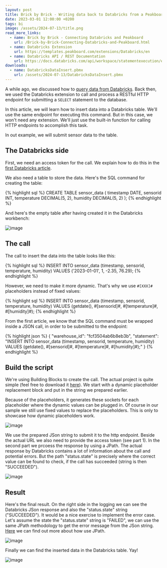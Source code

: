 ```yaml
---
layout: post
title: Brick by Brick - Writing data back to Databricks from a Peakboard application
date: 2023-03-01 12:00:00 +0200
tags: bi
image: /assets/2024-07-13/title.png
read_more_links:
  - name: Brick by Brick - Connecting Databricks and Peakboard
    url: /Brick-by-Brick-Connecting-Databricks-and-Peakboard.html
  - name: Databricks Extension
    url: https://templates.peakboard.com/extensions/Databricks/en
  - name: Databricks API / REST Documentation
    url: https://docs.databricks.com/api/workspace/statementexecution/executestatement
downloads:
  - name: DatabricksDataInsert.pbmx
    url: /assets/2024-07-13/DatabricksDataInsert.pbmx
---
```

A while ago, we discussed how to [query data from Databricks](/Brick-by-Brick-Connecting-Databricks-and-Peakboard.html). Back then, we used the Databricks extension to call and process a RESTful HTTP endpoint for submitting a `SELECT` statement to the database.

In this article, we will learn how to insert data into a Databricks table. We'll use the same endpoint for executing this command. But in this case, we won't need any extension. We'll just use the built-in function for calling HTTP endpoints to accomplish this task.

In out example, we will submit sensor data to the table.

## The Databricks side

First, we need an access token for the call. We explain how to do this in the [first Databricks article](/Brick-by-Brick-Connecting-Databricks-and-Peakboard.html).

We also need a table to store the data. Here's the SQL command for creating the table:

{% highlight sql %}
CREATE TABLE sensor_data (
  timestamp DATE,
  sensorid INT,
  temperature DECIMAL(5, 2),
  humidity DECIMAL(5, 2)
);
{% endhighlight %}

And here's the empty table after having created it in the Databricks workbench:

![image](/assets/2024-07-13/010.png)

## The call

The call to insert the data into the table looks like this:

{% highlight sql %}
INSERT INTO sensor_data (timestamp, sensorid, temperature, humidity) 
VALUES ('2023-01-01', 1, -2.35, 76.29);
{% endhighlight %}

However, we need to make it more dynamic. That's why we use `#[XXX]#` placeholders instead of fixed values:

{% highlight sql %}
INSERT INTO sensor_data (timestamp, sensorid, temperature, humidity) 
VALUES (getdate(), #[sensorid]#, #[temperature]#, #[humidity]#);
{% endhighlight %}

From the first article, we know that the SQL command must be wrapped inside a JSON call, in order to be submitted to the endpoint:

{% highlight json %}
{
  "warehouse_id": "fcf3504ab6b8eb3b",
  "statement": "INSERT INTO sensor_data (timestamp, sensorid, temperature, humidity) VALUES (getdate(), #[sensorid]#, #[temperature]#, #[humidity]#);"
}
{% endhighlight %}

## Build the script

We're using Building Blocks to create the call. The actual project is quite simple (feel free to download it [here](/assets/2024-07-13/DatabricksDataInsert.pbmx)). We start with a dynamic placeholder replacement block and put in the string we prepared earlier.

Because of the placeholders, it generates these sockets for each placeholder where the dynamic values can be plugged in. Of course in our sample we still use fixed values to replace the placeholders. This is only to showcase how dynamic placeholders work.

![image](/assets/2024-07-13/020.png)

We use the prepared JSon string to submit it to the http endpoint. Beside the actual URL we also need to provide the access token (see part 1). In the second part we prcoess the response by using a JPath. The actual response by Databricks contains a lot of information about the call and potential errors. But the path "status.state" is precisely where the correct value can be found to check, if the call has succeeded (string is then "SUCCEEDED").

![image](/assets/2024-07-13/030.png)

## Result

Here's the final result. On the right side in the logging we can see the Databricks JSon response and also the "status.state" string ("SUCCEEDED"). It would be a nice exercise to implement the error case. Let's assume the state the "status.state" string is "FAILED", we can use the same JPath methodology to get the error message from the JSon string. [Here](Taming-the-wild-JSon-How-to-use-JPath-in-Peakboard-scripts.html) we can find out more about how use JPath.

![image](/assets/2024-07-13/040.png)

Finally we can find the inserted data in the Databricks table. Yay!

![image](/assets/2024-07-13/050.png)



